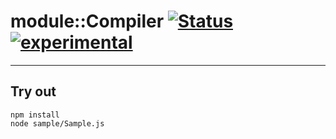 
# module::Compiler [![Status](https://github.com/Wandalen/wCompiler/workflows/Test/badge.svg)](https://github.com/Wandalen/wCompiler/actions?query=workflow%3ATest) [![experimental](https://img.shields.io/badge/stability-experimental-orange.svg)](https://github.com/emersion/stability-badges#experimental)

___

## Try out
```
npm install
node sample/Sample.js
```

